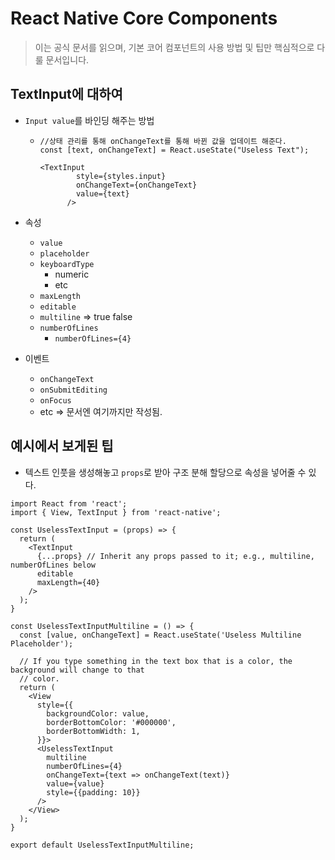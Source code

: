 # React Native Core Components

> 이는 공식 문서를 읽으며, 기본 코어 컴포넌트의 사용 방법 및 팁만 핵심적으로 다룰 문서입니다.



## TextInput에 대하여

- `Input value`를 바인딩 해주는 방법

  - ```react
    //상태 관리를 통해 onChangeText를 통해 바뀐 값을 업데이트 해준다.
    const [text, onChangeText] = React.useState("Useless Text");
    
    <TextInput
            style={styles.input}
            onChangeText={onChangeText}
            value={text}
          />
    ```
  
- 속성
  - `value`
  - `placeholder`
  - `keyboardType`
    - numeric
    - etc
  - `maxLength`
  - `editable`
  - `multiline` => true false
  - `numberOfLines`
    - `numberOfLines={4}`
- 이벤트
  - `onChangeText`
  - `onSubmitEditing`
  - `onFocus`
  - etc => 문서엔 여기까지만 작성됨.



## 예시에서 보게된 팁

- 텍스트 인풋을 생성해놓고 `props`로 받아 구조 분해 할당으로 속성을 넣어줄 수 있다.

```react
import React from 'react';
import { View, TextInput } from 'react-native';

const UselessTextInput = (props) => {
  return (
    <TextInput
      {...props} // Inherit any props passed to it; e.g., multiline, numberOfLines below
      editable
      maxLength={40}
    />
  );
}

const UselessTextInputMultiline = () => {
  const [value, onChangeText] = React.useState('Useless Multiline Placeholder');

  // If you type something in the text box that is a color, the background will change to that
  // color.
  return (
    <View
      style={{
        backgroundColor: value,
        borderBottomColor: '#000000',
        borderBottomWidth: 1,
      }}>
      <UselessTextInput
        multiline
        numberOfLines={4}
        onChangeText={text => onChangeText(text)}
        value={value}
        style={{padding: 10}}
      />
    </View>
  );
}

export default UselessTextInputMultiline;
```

